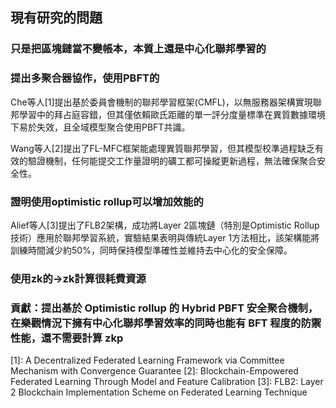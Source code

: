 ## 現有研究的問題
### 只是把區塊鏈當不變帳本，本質上還是中心化聯邦學習的
### 提出多聚合器協作，使用PBFT的
Che等人[1]提出基於委員會機制的聯邦學習框架(CMFL)，以無服務器架構實現聯邦學習中的拜占庭容錯，但其僅依賴歐氏距離的單一評分度量標準在異質數據環境下易於失效，且全域模型聚合使用PBFT共識。

Wang等人[2]提出了FL-MFC框架能處理異質聯邦學習，但其模型校準過程缺乏有效的驗證機制，任何能提交工作量證明的礦工都可操縱更新過程，無法確保聚合安全性。


### 證明使用optimistic rollup可以增加效能的
Alief等人[3]提出了FLB2架構，成功將Layer 2區塊鏈（特別是Optimistic Rollup技術）應用於聯邦學習系統，實驗結果表明與傳統Layer 1方法相比，該架構能將訓練時間減少約50%，同時保持模型準確性並維持去中心化的安全保障。
### 使用zk的->zk計算很耗費資源
### 貢獻：提出基於 Optimistic rollup 的 Hybrid PBFT 安全聚合機制，在樂觀情況下擁有中心化聯邦學習效率的同時也能有 BFT 程度的防禦性能，還不需要計算 zkp

[1]: A Decentralized Federated Learning Framework via Committee Mechanism with Convergence Guarantee
[2]:  Blockchain-Empowered Federated Learning Through Model and Feature Calibration
[3]: FLB2: Layer 2 Blockchain Implementation Scheme on Federated Learning Technique

